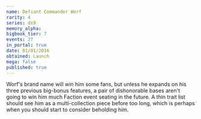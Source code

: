 ```yaml
---
name: Defiant Commander Worf
rarity: 4
series: ds9
memory_alpha:
bigbook_tier: 7
events: 27
in_portal: true
date: 01/01/2016
obtained: Launch
mega: false
published: true
---
```


Worf's brand name will win him some fans, but unless he expands on his three previous big-bonus features, a pair of dishonorable bases aren't going to win him much Faction event seating in the future. A thin trait list should see him as a multi-collection piece before too long, which is perhaps when you should start to consider beholding him.
